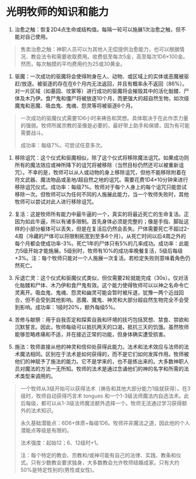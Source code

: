 # 光明牧师的知识和能力

1.  治愈之触：恢复2D4点生命或结构值。每隔一轮可以施展1次治愈之触，但不能对自己使用。

> 售卖治愈之触：神职人员可以为其他人无偿提供治愈能力，也可以根据情况、教会法令和需要收取费用。收费低至每次5金，高至每次1D6×100金。然而，每次触摸的平均费用约为25或30黄金。

1.  驱魔：一次成功的驱魔将会使得附身在人、动物、或区域上的实体或恶魔被驱赶/放逐。被驱逐的存在在6个月内无法返回，并且有概率永不返回（86%）。对一片区域（如墓园、坟冢等）进行成功的驱魔将会摧毁其中的活化骷髅、尸体及木乃伊。食尸鬼和僵尸将被放逐10个月，而更强大的超自然生物，如次级魔鬼和恶魔、吸血鬼、鬼魂、怨灵等将被驱逐6个月。

> 一次成功的驱魔仪式需要1D6小时来祷告和冥想。具体取决于在此作祟力量的强弱。牧师所属宗教的圣像是必要的，最好带上助手和保镖，因为有可能需要战斗。
>
> 成功率：每级7%。可尝试任意多次。

1.  移除诅咒：这个仪式和驱魔相似，除了这个仪式将移除魔法诅咒。如果成功则所有的魔法效应或神所降下的诅咒将被移除（当然目标仍然还可以被重新诅咒）。不幸的是，牧师可以从人或动物的身上移除诅咒，但他不能移除附着在符文武器、魔法物品或圣地/超自然之地的诅咒。需要花费1D4×10分钟来进行移除诅咒仪式。成功率：每级7%。牧师对于每个人身上的每个诅咒只能尝试移除一次。但牧师可以为任何不同的人施展此能力，当一个牧师失败时，其他牧师可以尝试对此人进行移除诅咒。

2.  复活：这是牧师所有能力中最牛逼的一个，真实的将最近死亡的生命复活。正因为如此牛逼，所以有诸多限制。首先身体必须是完整的；像是手指、脚趾这样的小部分躯体可以丢失，但是在复活后仍然会丢失。尸体需要死亡不超过2-4周（冷藏的尸体可以将限制拓宽到至多6个月）。从死亡时间以后4周之外的每个月都会使成功率-3%。死亡1年的尸体只有5%的几率成功。成功率：此能力5级开始才能施展。5级别时，牧师有10%的成功率晚餐复活，5级后每级+3%。注：每个牧师只能对一个人施展一次复活。若检定失败则意味着角色仍然死亡。

3.  斥退亡灵：这个仪式和驱魔仪式类似，但仅需要2轮就能完成（30s）。仅对活化骷髅和尸体、木乃伊和食尸鬼有效。这个能力使得牧师可以以神之名命令亡灵离开。吸血鬼、鬼魂、怨灵和幽灵可能会暂时被斥退，犹豫一两个近战回合，但不会受到其他影响。恶魔、魔鬼、神灵和大部分超自然生物完全不会受到影响。成功率：1级时20%，额外每级5%。

4.  苦修与献祭：用于自我否定和探索自我和环境的技巧包括冥想、禁食、禁欲和沉默誓言。因此，牧师每级可以抵抗两天的口渴，抵抗三天的饥饿。虽然牧师能够忽略疼痛和不适，并在接近正常的功能，但身体确实遭受损害。

5.  施法：牧师直接从他的神灵和信仰处获得此能力。法术和法术效应与法师的法术魔法相同。区别在于法术是如何获得的，而不是它们如何发挥作用。牧师被他们的神赋予了施法的能力。它不是学来的，也不是练出来的。大多数神职人员对魔法的方法一无所知。牧师的法术是通过念诵他们的神的名字和所需的法术类型来调用的。

> 一个牧师从3级开始可以获得法术（祷告和其他大部分能力1级就获得）。在3级时，牧师自动获得巧言术
> tongues
> 和一个1-3级法师魔法内自选法术。此后每级，都可以从1-3级法师魔法额外选择一个。牧师无法通过学习获得额外的法术知识。
>
> 永久基础潜能点：6D6+体质+每级1D6。牧师并非魔法之道，因此他的个人潜能点等级是有限的。
>
> 法术强度：起始12；6、12级时+1。
>
> 注：每个特定的教会、宗教和/或神可能有自己的法律、实践、教条和仪式。只有少数教会要求独身，大多数教会允许牧师结婚成家。只有大约50%是特定性别的(男性或女性)。
